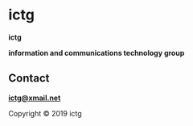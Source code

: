 # ictg
**ictg**

**information and communications technology group**

## Contact
**ictg@xmail.net**

Copyright © 2019 ictg
